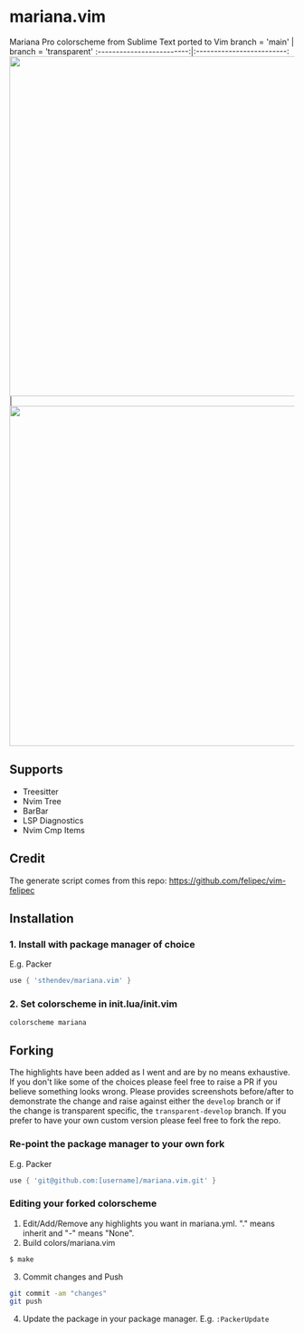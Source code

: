 # mariana.vim
Mariana Pro colorscheme from Sublime Text ported to Vim
branch = 'main'            |  branch = 'transparent'
:-------------------------:|:-------------------------:
<img src="https://user-images.githubusercontent.com/37766610/136689085-e3f854f1-1a79-46d9-9889-2bfa4dd24b16.png" height=600 /> | <img src="https://user-images.githubusercontent.com/37766610/136689140-b62a759b-4656-4762-8c04-4b13ad57579f.png" height=600 />



## Supports
- Treesitter
- Nvim Tree
- BarBar
- LSP Diagnostics
- Nvim Cmp Items

## Credit
The generate script comes from this repo: https://github.com/felipec/vim-felipec

## Installation
### 1. Install with package manager of choice
E.g. Packer
```lua
use { 'sthendev/mariana.vim' }
```
### 2. Set colorscheme in init.lua/init.vim
```vim
colorscheme mariana
```

## Forking
The highlights have been added as I went and are by no means exhaustive. If you don't like some of the choices please feel free to raise a PR if you believe something looks wrong. Please provides screenshots before/after to demonstrate the change and raise against either the `develop` branch or if the change is transparent specific, the `transparent-develop` branch. If you prefer to have your own custom version please feel free to fork the repo.
### Re-point the package manager to your own fork
E.g. Packer
```lua
use { 'git@github.com:[username]/mariana.vim.git' }
```
### Editing your forked colorscheme
1. Edit/Add/Remove any highlights you want in mariana.yml. "." means inherit and "-" means "None".
2. Build colors/mariana.vim
```bash
$ make
```
3. Commit changes and Push
```bash
git commit -am "changes"
git push
```
4. Update the package in your package manager. E.g. `:PackerUpdate`
